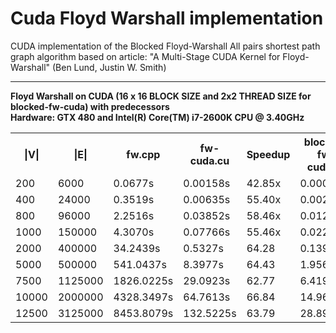 Cuda Floyd Warshall implementation
===========================

CUDA implementation of the Blocked Floyd-Warshall All pairs shortest path graph algorithm
based on article:
"A Multi-Stage CUDA Kernel for Floyd-Warshall" (Ben Lund, Justin W. Smith)


<hr/>

<b> Floyd Warshall on CUDA (16 x 16 BLOCK SIZE and 2x2 THREAD SIZE for blocked-fw-cuda) with predecessors</b>
<br/>
<b> Hardware: GTX 480 and Intel(R) Core(TM) i7-2600K CPU @ 3.40GHz</b> 

<table>
  <tr>
    <th>|V|</th><th>|E|</th><th>fw.cpp</th><th> fw-cuda.cu </th><th>Speedup</th><th> blocked-fw-cuda.cu </th><th>Speedup</th>
  </tr>
  <tr>
    <td> 200 </td><td> 6000 </td><td> 0.0677s</td><td> 0.00158s </td><td> 42.85x</td></td><td> 0.000931s </td><td> 72.76x</td>
  </tr>
  <tr>
    <td> 400 </td><td> 24000 </td><td> 0.3519s</td><td> 0.00635s </td><td> 55.40x</td></td><td> 0.002932s </td><td> 120.00x</td>
  </tr>
  <tr>
    <td> 800</td><td> 96000 </td><td> 2.2516s</td><td> 0.03852s </td><td> 58.46x</td></td><td> 0.012195s </td><td> 184.62x</td>
  </tr>
  <tr>
    <td> 1000</td><td> 150000 </td><td> 4.3070s</td><td> 0.07766s </td><td>55.46x</td></td><td> 0.022488s </td><td> 191.52x</td>
  </tr
  <tr>
    <td> 2000</td><td> 400000 </td><td> 34.2439s</td><td> 0.5327s </td><td> 64.28</td></td><td> 0.139553s </td><td> 245.38x</td>
  </tr>
  <tr>
    <td> 5000</td><td> 500000</td><td> 541.0437s</td><td> 8.3977s </td><td> 64.43</td></td><td> 1.95655s </td><td> 276.53x</td>
  </tr>
  <tr>
    <td> 7500</td><td> 1125000</td><td> 1826.0225s</td><td> 29.0923s </td><td> 62.77</td></td><td> 6.41957s </td><td> 284.45x</td>
  </tr>
  <tr>
    <td> 10000</td><td> 2000000</td><td> 4328.3497s</td><td> 64.7613s </td><td> 66.84</td></td><td> 14.96603s </td><td> 289.21x</td>
  </tr>
  <tr>
    <td> 12500</td><td> 3125000</td><td> 8453.8079s</td><td> 132.5225s </td><td> 63.79</td></td><td> 28.89446s </td><td> 292.57x</td>
  </tr>
</table> 
